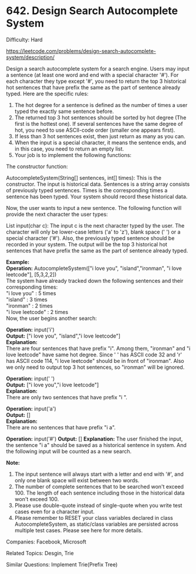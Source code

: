 # 642. Design Search Autocomplete System

Difficulty: Hard

https://leetcode.com/problems/design-search-autocomplete-system/description/

Design a search autocomplete system for a search engine. Users may input a sentence (at least one word and end with a special character '#'). For each character they type except '#', you need to return the top 3 historical hot sentences that have prefix the same as the part of sentence already typed. Here are the specific rules:

1. The hot degree for a sentence is defined as the number of times a user typed the exactly same sentence before.
2. The returned top 3 hot sentences should be sorted by hot degree (The first is the hottest one). If several sentences have the same degree of hot, you need to use ASCII-code order (smaller one appears first).
3. If less than 3 hot sentences exist, then just return as many as you can.
4. When the input is a special character, it means the sentence ends, and in this case, you need to return an empty list.
5. Your job is to implement the following functions:

The constructor function:

AutocompleteSystem(String[] sentences, int[] times): This is the constructor. The input is historical data. Sentences is a string array consists of previously typed sentences. Times is the corresponding times a sentence has been typed. Your system should record these historical data.

Now, the user wants to input a new sentence. The following function will provide the next character the user types:

List<String> input(char c): The input c is the next character typed by the user. The character will only be lower-case letters ('a' to 'z'), blank space (' ') or a special character ('#'). Also, the previously typed sentence should be recorded in your system. The output will be the top 3 historical hot sentences that have prefix the same as the part of sentence already typed.


**Example:**  
**Operation:** AutocompleteSystem(["i love you", "island","ironman", "i love leetcode"], [5,3,2,2])  
The system have already tracked down the following sentences and their corresponding times:  
"i love you" : 5 times  
"island" : 3 times  
"ironman" : 2 times  
"i love leetcode" : 2 times  
Now, the user begins another search: 

**Operation:** input('i')  
**Output:** ["i love you", "island","i love leetcode"]  
**Explanation:**  
There are four sentences that have prefix "i". Among them, "ironman" and "i love leetcode" have same hot degree. Since ' ' has ASCII code 32 and 'r' has ASCII code 114, "i love leetcode" should be in front of "ironman". Also we only need to output top 3 hot sentences, so "ironman" will be ignored. 

**Operation:** input(' ')  
**Output:** ["i love you","i love leetcode"]  
**Explanation:**  
There are only two sentences that have prefix "i ". 

**Operation:** input('a')  
**Output:** []  
**Explanation:**  
There are no sentences that have prefix "i a". 

**Operation:** input('#') 
**Output:** [] 
**Explanation:** 
The user finished the input, the sentence "i a" should be saved as a historical sentence in system. And the following input will be counted as a new search. 

**Note:**
1. The input sentence will always start with a letter and end with '#', and only one blank space will exist between two words.
2. The number of complete sentences that to be searched won't exceed 100. The length of each sentence including those in the historical data won't exceed 100.
3. Please use double-quote instead of single-quote when you write test cases even for a character input.
4. Please remember to RESET your class variables declared in class AutocompleteSystem, as static/class variables are persisted across multiple test cases. Please see here for more details.

Companies: Facebook, Microsoft

Related Topics: Desgin, Trie

Similar Questions: Implement Trie(Prefix Tree)

